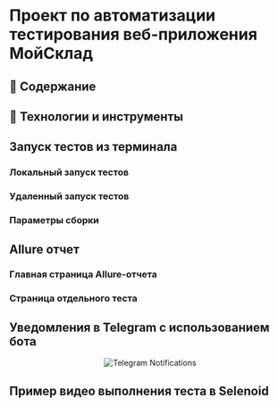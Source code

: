 # Проект по автоматизации тестирования веб-приложения МойСклад

## :page_with_curl:	Содержание

## :rocket: Технологии и инструменты



## 	Запуск тестов из терминала

### Локальный запуск тестов

### Удаленный запуск тестов

### Параметры сборки

## Allure отчет

### Главная страница Allure-отчета

### Страница отдельного теста

## Уведомления в Telegram с использованием бота

<p align="center">
<img title="Telegram Notifications" src="resources/images/pictures/telegram.png">
</p>

## Пример видео выполнения теста в Selenoid
